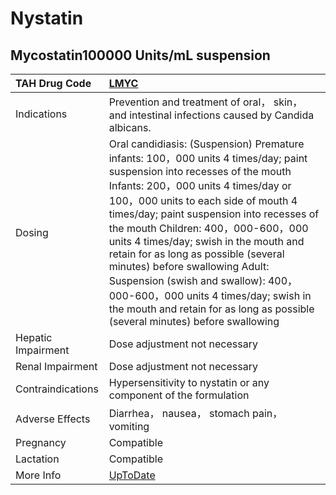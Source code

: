 # Nystatin

## Mycostatin100000 Units/mL suspension

| TAH Drug Code      | [LMYC](https://www.tahsda.org.tw/drugs/hissearch.php?drug_code=LMYC)                                                                                                                                                                                                                                                                                                                                                                                                                                                                                                          |
|:-------------------|:------------------------------------------------------------------------------------------------------------------------------------------------------------------------------------------------------------------------------------------------------------------------------------------------------------------------------------------------------------------------------------------------------------------------------------------------------------------------------------------------------------------------------------------------------------------------------|
| Indications        | Prevention and treatment of oral， skin， and intestinal infections caused by Candida albicans.                                                                                                                                                                                                                                                                                                                                                                                                                                                                               |
| Dosing             | Oral candidiasis: (Suspension) Premature infants: 100，000 units 4 times/day; paint suspension into recesses of the mouth Infants: 200，000 units 4 times/day or 100，000 units to each side of mouth 4 times/day; paint suspension into recesses of the mouth Children: 400，000-600，000 units 4 times/day; swish in the mouth and retain for as long as possible (several minutes) before swallowing Adult: Suspension (swish and swallow): 400，000-600，000 units 4 times/day; swish in the mouth and retain for as long as possible (several minutes) before swallowing |
| Hepatic Impairment | Dose adjustment not necessary                                                                                                                                                                                                                                                                                                                                                                                                                                                                                                                                                 |
| Renal Impairment   | Dose adjustment not necessary                                                                                                                                                                                                                                                                                                                                                                                                                                                                                                                                                 |
| Contraindications  | Hypersensitivity to nystatin or any component of the formulation                                                                                                                                                                                                                                                                                                                                                                                                                                                                                                              |
| Adverse Effects    | Diarrhea， nausea， stomach pain， vomiting                                                                                                                                                                                                                                                                                                                                                                                                                                                                                                                                   |
| Pregnancy          | Compatible                                                                                                                                                                                                                                                                                                                                                                                                                                                                                                                                                                    |
| Lactation          | Compatible                                                                                                                                                                                                                                                                                                                                                                                                                                                                                                                                                                    |
| More Info          | [UpToDate](https://www.uptodate.com/contents/nystatin-drug-information)                                                                                                                                                                                                                                                                                                                                                                                                                                                                                                       |

